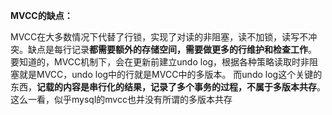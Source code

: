 **MVCC的缺点：**

MVCC在大多数情况下代替了行锁，实现了对读的非阻塞，读不加锁，读写不冲突。缺点是每行记录**都需要额外的存储空间，需要做更多的行维护和检查工作**。 要知道的，MVCC机制下，会在更新前建立undo log，根据各种策略读取时非阻塞就是MVCC，undo log中的行就是MVCC中的多版本。 而undo log这个关键的东西，**记载的内容是串行化的结果，记录了多个事务的过程，不属于多版本共存**。 这么一看，似乎mysql的mvcc也并没有所谓的多版本共存


